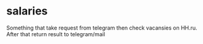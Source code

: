 # salaries
Something that take request from telegram then check vacansies on HH.ru.
After that return result to telegram/mail
